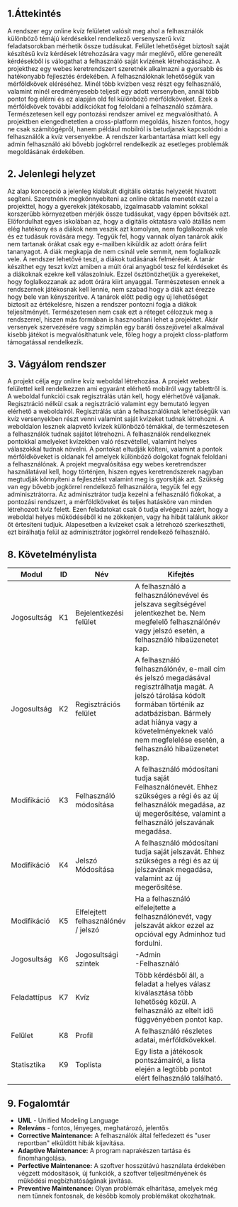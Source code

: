 ## 1.Áttekintés

A rendszer egy online kvíz felületet valósít meg ahol a felhasználók különböző témájú kérdésekkel rendelkező versenyszerű kvíz feladatsorokban mérhetik össze tudásukat. Felület lehetőséget biztosít saját készítésű kvíz kérdések létrehozására vagy már meglévő, előre genereált kérdésekből is válogathat a felhasználó saját kvízének létrehozásához. A projekthez egy webes keretrendszert szeretnék alkalmazni a gyorsabb és hatékonyabb fejlesztés érdekében. A felhasználóknak lehetőségük van mérföldkövek eléréséhez. Minél több kvízben vesz részt egy felhasználó, valamint minél eredményesebb teljesít egy adott versenyben, annál több pontot fog elérni és ez alapján old fel különböző mérföldköveket. Ezek a mérföldkövek további addikciókat fog feloldani a felhasználó számára. Természetesen kell egy pontozási rendszer amivel ez megvalósítható. A projektben elengedhetetlen a cross-platform megoldás, hiszen fontos, hogy ne csak számítógépről, hanem például mobilról is betudjanak kapcsolódni a felhasználók a kvíz versenyekbe. A rendszer karbantartása miatt kell egy admin felhasználó aki bővebb jogkörrel rendelkezik az esetleges problémák megoldásának érdekében.

## 2. Jelenlegi helyzet

 Az alap koncepció a jelenleg kialakult digitális oktatás helyzetét hivatott segíteni. Szeretnénk megkönnyebíteni az online oktatás menetét ezzel a projekttel, hogy a gyerekek játékosabb, izgalmasabb valamint sokkal korszerűbb környezetben mérjék össze tudásukat, vagy éppen bővítsék azt. Előfordulhat egyes iskolában az, hogy a digitális oktatásra való átállás nem elég hatékony és a diákok nem veszik azt komolyan, nem foglalkoznak vele és ez tudásuk rovására megy. Tegyük fel, hogy vannak olyan tanárok akik nem tartanak órákat csak egy e-mailben kiküldik az adott órára felírt tananyagot. A diák megkapja de nem csinál vele semmit, nem foglalkozik vele. A rendszer lehetővé teszi, a diákok tudásának felmérését. A tanár készíthet egy teszt kvízt amiben a múlt órai anyagból tesz fel kérdéseket és a diákoknak ezekre kell válaszolniuk. Ezzel ösztönözhetjük a gyerekeket, hogy foglalkozzanak az adott órára kiírt anyaggal. Természetesen ennek a rendszernek játékosnak kell lennie, nem szabad hogy a diák azt érezze hogy bele van kényszerítve. A tanárok előtt pedig egy új lehetőséget biztosít az értékelésre, hiszen a rendszer pontozni fogja a diákok teljesítményét. Természetesen nem csak ezt a réteget célozzuk meg a rendszerrel, hiszen más formában is hasznosítani lehet a projektet. Akár versenyek szervezésére vagy szimplán egy baráti összejövetel alkalmával kisebb játékot is megvalósíthatunk vele, főleg hogy a projekt closs-platform támogatással rendelkezik.

## 3. Vágyálom rendszer

A projekt célja egy online kvíz weboldal létrehozása. A projekt webes felülettel kell rendelkezzen ami egyaránt elérhető mobilról vagy tablettről is. A weboldal funkciói csak regisztrálás után kell, hogy elérhetővé váljanak. Regisztráció nélkül csak a regisztráció valamint egy bemutató legyen elérhető a weboldalról. Regisztrálás után a felhasználóknak lehetőségük van kvíz versenyekben részt venni valamint saját kvízeket tudnak létrehozni. A weboldalon lesznek alapvető kvízek különböző témákkal, de természetesen a felhasználók tudnak sajátot létrehozni. A felhasználók rendelkeznek pontokkal amelyeket kvízekben való részvétellel, valamint helyes válaszokkal tudnak növelni. A pontokat eltudják költeni, valamint a pontok mérföldköveket is oldanak fel amelyek különböző dolgokat fognak feloldani a felhasználónak. A projekt megvalósítása egy webes keretrendszer használatával kell, hogy történjen, hiszen egyes keretrendszerek nagyban megtudják könnyíteni a fejlesztést valamint meg is gyorsítják azt. Szükség van egy bővebb jogkörrel rendelkező felhasználóra, tegyük fel egy adminisztrátorra. Az adminisztrátor tudja kezelni a felhasználó fiókokat, a pontozási rendszert, a mérföldköveket és teljes hatásköre van minden létrehozott kvíz felett. Ezen feladatokat csak ő tudja elvégezni azért, hogy a weboldal helyes működéséből ki ne zökkenjen, vagy ha hibát találunk akkor őt értesíteni tudjuk. Alapesetben a kvízeket csak a létrehozó szerkesztheti, ezt bírálhatja felül az adminisztrátor jogkörrel rendelkező felhasználó.

## 8. Követelménylista

Modul | ID | Név | Kifejtés
--- | --- | --- | ----------------------------------------------------------------------
Jogosultság | K1 | Bejelentkezési felület | A felhasználó a felhasználónevével és jelszava segítségével jelentkezhet be. Nem megfelelő felhasználónév vagy jelszó esetén, a felhasználó hibaüzenetet kap.
Jogosultság | K2 | Regisztrációs felület | A felhasználó felhasználónév, e-mail cím és jelszó megadásával regisztrálhatja magát. A jelszó tárolása kódolt formában történik az adatbázisban. Bármely adat hiánya vagy a követelményeknek való nem megfelelése esetén, a felhasználó hibaüzenetet kap.
Modifikáció | K3 | Felhasználó módosítása | A felhasználó módosítani tudja saját Felhasználónevét. Ehhez szükséges a régi és az új felhasználók megadása, az új megerősítése, valamint a felhasználó jelszavának megadása.
Modifikáció | K4 | Jelszó Módosítása | A felhasználó módosítani tudja saját jelszavát. Ehhez szükséges a régi és az új jelszavának megadása, valamint az új megerősítése.
Modifikáció | K5 | Elfelejtett felhasználónév / jelszó | Ha a felhasználó elfelejtette a felhasználónevét, vagy jelszavát akkor ezzel az opcióval egy Adminhoz tud fordulni.
Jogosultság | K6 | Jogosultsági szintek | -Admin <br> -Felhasználó
Feladattípus | K7 | Kvíz | Több kérdésből áll, a feladat a helyes válasz kiválasztása több lehetőség közül. A felhasználó az eltelt idő függvényében pontot kap.
Felület | K8 | Profil | A felhasználó részletes adatai, mérföldkövekkel.
Statisztika | K9 | Toplista | Egy lista a játékosok pontszámairól, a lista elején a legtöbb pontot elért felhasználó található.

## 9. Fogalomtár

- **UML** - Unified Modeling Language
- **Releváns** - fontos, lényeges, meghatározó, jelentős
- **Corrective Maintenance:** A felhasználók által felfedezett és "user reportban"
elküldött hibák kijavítása.
- **Adaptive Maintenance:** A program naprakészen tartása és finomhangolása.
- **Perfective Maintenance:** A szoftver hosszútávú használata érdekében végzett
módosítások, új funkciók, a szoftver teljesítményének és működési
megbízhatóságának javítása.
- **Preventive Maintenance:** Olyan problémák elhárítása, amelyek még nem
tűnnek fontosnak, de később komoly problémákat okozhatnak.